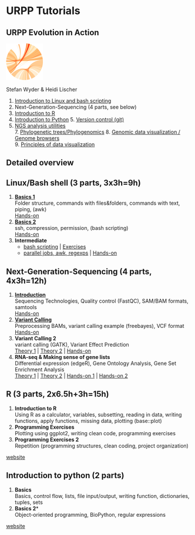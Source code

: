 # URPP Tutorials
## URPP Evolution in Action
![URPP logo](Logo_URPP_kl2.png)



Stefan Wyder & Heidi Lischer


1. [Introduction to Linux and bash scripting](https://github.com/swyder/BIO609_2017)
2. Next-Generation-Sequencing (4 parts, see below)
3. [Introduction to R](http://swyder.github.io/R_Tutorial/)
4. [Introduction to Python](https://github.com/swyder/Python_Tutorial) 
5. [Version control (git)](https://github.com/swyder/Git_Tutorial)
6. [NGS analysis utilities](https://github.com/swyder/Genomic_Utilities)  
7. [Phylogenetic trees/Phylogenomics](https://github.com/swyder/Phylogenomics) 
8. [Genomic data visualization / Genome browsers](https://github.com/swyder/Genomic_Visualization)    
9. [Principles of data visualization](https://github.com/swyder/DATA_VISUALIZATION)  

  
## Detailed overview

## Linux/Bash shell (3 parts, 3x3h=9h)

1. [**Basics 1**](https://github.com/swyder/URPP_Tutorials/raw/master/LinuxShell/URPP_Tutorial_LinuxPart1.pdf)  
   Folder structure, commands with files&folders, commands with text, piping, (awk)   
   [Hands-on](http://swyder.github.io/URPP_Tutorials/LinuxShell/Unix_Part1.html)
2. [**Basics 2**](https://github.com/swyder/URPP_Tutorials/raw/master/LinuxShell/URPP_Tutorial_LinuxPart2.pdf)  
   ssh, compression, permission, (bash scripting)  
   [Hands-on](http://swyder.github.io/URPP_Tutorials/LinuxShell/Unix_Part2.html)  
3. **Intermediate**  
   - [bash scripting](https://github.com/swyder/URPP_Tutorials/raw/master/LinuxShell/URPP_Tutorial_LinuxPart3_HL.pdf) | [Exercises](https://github.com/swyder/URPP_Tutorials/raw/master/LinuxShell/Exercises_LinuxPart3_HL.pdf)
   - [parallel jobs, awk, regexps](https://github.com/swyder/URPP_Tutorials/blob/master/LinuxShell/URPP_Tutorial_LinuxPart3_SW.pdf) | [Hands-on](https://github.com/swyder/URPP_Tutorials/raw/master/LinuxShell/URPP_Hands-on_UnixPart3_SW.pdf)  

## Next-Generation-Sequencing (4 parts, 4x3h=12h)

1. [**Introduction**](https://github.com/swyder/URPP_Tutorials/raw/master/NGS/URPP_Tutorial_NGS_Part1.pdf)  
   Sequencing Technologies, Quality control (FastQC), SAM/BAM formats, samtools  
   [Hands-on](https://github.com/swyder/URPP_Tutorials/raw/master/NGS/URPP_Hands-on_NGS_Part1.pdf)  
2. [**Variant Calling**](http://github.com/swyder/URPP_Tutorials/raw/master/NGS/URPP_Tutorial_NGS_Part2.pdf)  
   Preprocessing BAMs, variant calling example (freebayes), VCF format   
   [Hands-on](https://github.com/swyder/URPP_Tutorials/raw/master/NGS/URPP_Hands-on_NGS_Part2.pdf)
3. **Variant Calling 2**   
   variant calling (GATK), Variant Effect Prediction   
   [Theory 1](https://github.com/swyder/URPP_Tutorials/raw/master/NGS/URPP_Tutorial_NGS_Part3_HL.pdf) | [Theory 2](https://github.com/swyder/URPP_Tutorials/raw/master/NGS/URPP_Tutorial_NGS_Part3_SW.pdf) | [Hands-on](https://github.com/swyder/URPP_Tutorials/raw/master/NGS/https://github.com/swyder/URPP_Tutorials/raw/master/NGS/URPP_Exercises_NGS_Part3.pdf)
4. **RNA-seq & Making sense of gene lists**  
   Differential expression (edgeR), Gene Ontology Analysis, Gene Set Enrichment Analysis   
   [Theory 1](https://github.com/swyder/URPP_Tutorials/raw/master/NGS/URPP_Tutorial_RNAseq_HL.pdf) | [Theory 2](https://github.com/swyder/URPP_Tutorials/raw/master/NGS/URPP_Tutorial_RNAseq_SW.pdf) | [Hands-on 1](https://github.com/swyder/URPP_Tutorials/raw/master/NGS/Exercises_RNAseq_Tutorial_HL.pdf) | [Hands-on 2](https://github.com/swyder/URPP_Tutorials/raw/master/NGS/Exercises_RNAseq_Tutorial_SW.pdf)

## R (3 parts, 2x6.5h+3h=15h)


1. **Introduction to R**  
   Using R as a calculator, variables, subsetting, reading in data, writing functions, apply functions, missing data, plotting (base::plot)
2. **Programming Exercises**  
   Plotting using ggplot2, writing clean code, programming exercises
3. **Programming Exercises 2**  
   Repetition (programming structures, clean coding, project organization)

[website](http://swyder.github.io/R_Tutorial/)  
  


## Introduction to python (2 parts)

1. **Basics**  
   Basics, control flow, lists, file input/output, writing function, dictionaries, tuples, sets
2. **Basics 2***  
   Object-oriented programming, BioPython, regular expressions
   
[website](http://github.com/swyder/Python_Tutorial/)  

